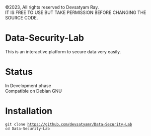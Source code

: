 ©2023, All rights reserved to Devsatyam Ray.<br>
IT IS FREE TO USE BUT TAKE PERMISSION BEFORE CHANGING THE SOURCE CODE.

# Data-Security-Lab
This is an interactive platform to secure data very easily.
# Status
 In Development phase<br>
 Compatible on Debian GNU
# Installation
 <code>git clone https://github.com/devsatyamr/Data-Security-Lab</code><br>
 <code>cd Data-Security-Lab</code>
